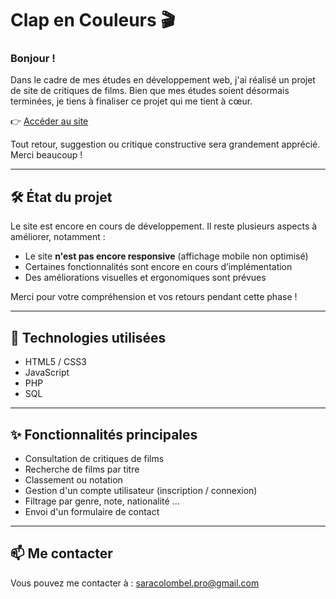 # Clap en Couleurs 🎬

### Bonjour !

Dans le cadre de mes études en développement web, j'ai réalisé un projet de site de critiques de films. Bien que mes études soient désormais terminées, je tiens à finaliser ce projet qui me tient à cœur.

👉 [Accéder au site](https://clapencouleurs.fr)

Tout retour, suggestion ou critique constructive sera grandement apprécié. Merci beaucoup !

---

## 🛠️ État du projet

Le site est encore en cours de développement. Il reste plusieurs aspects à améliorer, notamment :

- Le site **n'est pas encore responsive** (affichage mobile non optimisé)
- Certaines fonctionnalités sont encore en cours d’implémentation
- Des améliorations visuelles et ergonomiques sont prévues

Merci pour votre compréhension et vos retours pendant cette phase !

---

## 🔧 Technologies utilisées

- HTML5 / CSS3
- JavaScript
- PHP
- SQL

---

## ✨ Fonctionnalités principales

- Consultation de critiques de films
- Recherche de films par titre
- Classement ou notation
- Gestion d'un compte utilisateur (inscription / connexion)
- Filtrage par genre, note, nationalité ...
- Envoi d'un formulaire de contact

---

## 📫 Me contacter

Vous pouvez me contacter à : [saracolombel.pro@gmail.com](mailto:saracolombel.pro@gmail.com)

